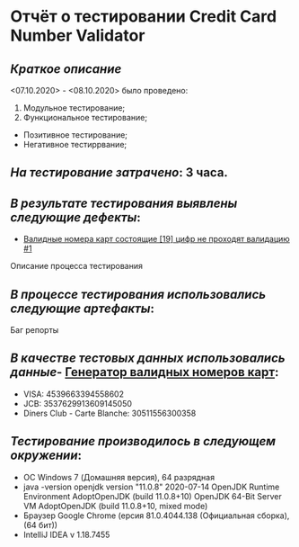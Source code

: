 # Отчёт о тестировании Credit Card Number Validator
## *Краткое описание*
<07.10.2020> - <08.10.2020> было проведено: 
1. Модульное тестирование;
3. Функциональное тестирование;
- Позитивное тестирование;
- Негативное тестиррвание;

## *На тестирование затрачено*:  3 часа.

## *В результате тестирования выявлены следующие дефекты*:

* [Валидные номера карт состоящие [19] цифр не проходят валидацию #1](https://github.com/Daniilzadorozhniy/Credit-Card-Number-Validator/issues/1)

Описание процесса тестирования

## *В процессе тестирования использовались следующие артефакты*:

Баг репорты


## *В качестве тестовых данных использовались данные*- [Генератор валидных номеров карт](https://www.freeformatter.com/credit-card-number-generator-validator.html):

* VISA:
4539663394558602
* JCB:
3537629913609145050
* Diners Club - Carte Blanche:
30511556300358

## *Тестирование производилось в следующем окружении*:

* ОС Windows 7 (Домашняя версия), 64 разрядная
* java -version
openjdk version "11.0.8" 2020-07-14
OpenJDK Runtime Environment AdoptOpenJDK (build 11.0.8+10)
OpenJDK 64-Bit Server VM AdoptOpenJDK (build 11.0.8+10, mixed mode)
* Браузер Google Chrome (ерсия 81.0.4044.138 (Официальная сборка), (64 бит))
* IntelliJ IDEA v 1.18.7455
